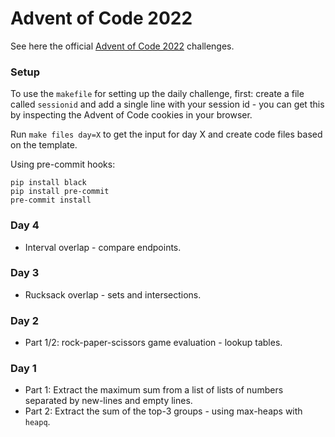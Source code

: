 # Advent of Code 2022

See here the official [Advent of Code 2022](https://adventofcode.com/2022) challenges.

### Setup

To use the `makefile` for setting up the daily challenge, first: create a file called `sessionid` and add a single line with your session id - you can get this by inspecting the Advent of Code cookies in your browser.

Run `make files day=X` to get the input for day X and create code files based on the template.

Using pre-commit hooks:

```
pip install black
pip install pre-commit
pre-commit install
```

### Day 4

- Interval overlap - compare endpoints.

### Day 3

- Rucksack overlap - sets and intersections.

### Day 2

- Part 1/2: rock-paper-scissors game evaluation - lookup tables.

### Day 1

- Part 1: Extract the maximum sum from a list of lists of numbers separated by new-lines and empty lines.
- Part 2: Extract the sum of the top-3 groups - using max-heaps with `heapq`.
